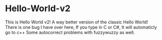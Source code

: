 # Hello-World-v2
This is Hello World v2! A way better version of the classic Hello World!
There is one bug I have over here, If you type in C or C#, It will automaticly go to c++
Some autocorrect problems with fuzzywuzzy as well.

